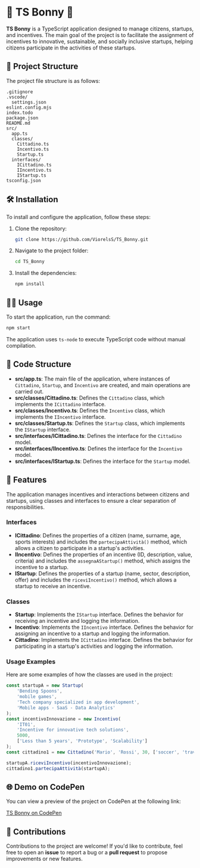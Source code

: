 # 🎉 TS Bonny 🎉

**TS Bonny** is a TypeScript application designed to manage citizens, startups, and incentives. The main goal of the project is to facilitate the assignment of incentives to innovative, sustainable, and socially inclusive startups, helping citizens participate in the activities of these startups.

## 🚀 Project Structure

The project file structure is as follows:

```
.gitignore
.vscode/
  settings.json
eslint.config.mjs
index.todo
package.json
README.md
src/
  app.ts
  classes/
    Cittadino.ts
    Incentivo.ts
    Startup.ts
  interfaces/
    ICittadino.ts
    IIncentivo.ts
    IStartup.ts
tsconfig.json
```

## 🛠️ Installation

To install and configure the application, follow these steps:

1. Clone the repository:

    ```sh
    git clone https://github.com/ViorelsS/TS_Bonny.git
    ```

2. Navigate to the project folder:

    ```sh
    cd TS_Bonny
    ```

3. Install the dependencies:
    ```sh
    npm install
    ```

## 🏃‍♂️ Usage

To start the application, run the command:

```sh
npm start
```

The application uses `ts-node` to execute TypeScript code without manual compilation.

## 📂 Code Structure

-   **src/app.ts**: The main file of the application, where instances of `Cittadino`, `Startup`, and `Incentivo` are created, and main operations are carried out.
-   **src/classes/Cittadino.ts**: Defines the `Cittadino` class, which implements the `ICittadino` interface.
-   **src/classes/Incentivo.ts**: Defines the `Incentivo` class, which implements the `IIncentivo` interface.
-   **src/classes/Startup.ts**: Defines the `Startup` class, which implements the `IStartup` interface.
-   **src/interfaces/ICittadino.ts**: Defines the interface for the `Cittadino` model.
-   **src/interfaces/IIncentivo.ts**: Defines the interface for the `Incentivo` model.
-   **src/interfaces/IStartup.ts**: Defines the interface for the `Startup` model.

## 📜 Features

The application manages incentives and interactions between citizens and startups, using classes and interfaces to ensure a clear separation of responsibilities.

### Interfaces

-   **ICittadino**: Defines the properties of a citizen (name, surname, age, sports interests) and includes the `partecipaAttività()` method, which allows a citizen to participate in a startup's activities.
-   **IIncentivo**: Defines the properties of an incentive (ID, description, value, criteria) and includes the `assegnaAStartup()` method, which assigns the incentive to a startup.
-   **IStartup**: Defines the properties of a startup (name, sector, description, offer) and includes the `riceviIncentivo()` method, which allows a startup to receive an incentive.

### Classes

-   **Startup**: Implements the `IStartup` interface. Defines the behavior for receiving an incentive and logging the information.
-   **Incentivo**: Implements the `IIncentivo` interface. Defines the behavior for assigning an incentive to a startup and logging the information.
-   **Cittadino**: Implements the `ICittadino` interface. Defines the behavior for participating in a startup's activities and logging the information.

### Usage Examples

Here are some examples of how the classes are used in the project:

```typescript
const startupA = new Startup(
    'Bending Spoons',
    'mobile games',
    'Tech company specialized in app development',
    'Mobile apps - SaaS - Data Analytics'
);
const incentivoInnovazione = new Incentivo(
    'IT01',
    'Incentive for innovative tech solutions',
    5000,
    ['Less than 5 years', 'Prototype', 'Scalability']
);
const cittadino1 = new Cittadino('Mario', 'Rossi', 30, ['soccer', 'travel']);

startupA.riceviIncentivo(incentivoInnovazione);
cittadino1.partecipaAttività(startupA);
```

## 🌐 Demo on CodePen

You can view a preview of the project on CodePen at the following link:

[TS Bonny on CodePen](https://codepen.io/viorelss/pen/oNKxWWm?editors=1112)

## 🤝 Contributions

Contributions to the project are welcome! If you'd like to contribute, feel free to open an **issue** to report a bug or a **pull request** to propose improvements or new features.
